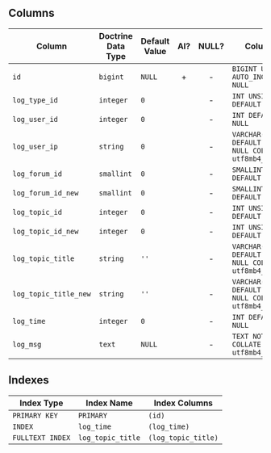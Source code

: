 ## Columns

| Column | Doctrine Data Type | Default Value | AI? | NULL? | Column DDL |
| ------ | ------------------ | ------------- | :-: | :---: | ---------- |
| `id` | `bigint` | `NULL` | + | - | `BIGINT UNSIGNED AUTO_INCREMENT NOT NULL` |
| `log_type_id` | `integer` | `0` |  | - | `INT UNSIGNED DEFAULT 0 NOT NULL` |
| `log_user_id` | `integer` | `0` |  | - | `INT DEFAULT 0 NOT NULL` |
| `log_user_ip` | `string` | `0` |  | - | `VARCHAR(42) DEFAULT '0' NOT NULL COLLATE utf8mb4_bin` |
| `log_forum_id` | `smallint` | `0` |  | - | `SMALLINT UNSIGNED DEFAULT 0 NOT NULL` |
| `log_forum_id_new` | `smallint` | `0` |  | - | `SMALLINT UNSIGNED DEFAULT 0 NOT NULL` |
| `log_topic_id` | `integer` | `0` |  | - | `INT UNSIGNED DEFAULT 0 NOT NULL` |
| `log_topic_id_new` | `integer` | `0` |  | - | `INT UNSIGNED DEFAULT 0 NOT NULL` |
| `log_topic_title` | `string` | `''` |  | - | `VARCHAR(250) DEFAULT '' NOT NULL COLLATE utf8mb4_unicode_ci` |
| `log_topic_title_new` | `string` | `''` |  | - | `VARCHAR(250) DEFAULT '' NOT NULL COLLATE utf8mb4_unicode_ci` |
| `log_time` | `integer` | `0` |  | - | `INT DEFAULT 0 NOT NULL` |
| `log_msg` | `text` | `NULL` |  | - | `TEXT NOT NULL COLLATE utf8mb4_unicode_ci` |

## Indexes

| Index Type | Index Name | Index Columns |
| ---------- | ---------- | ------------- |
| `PRIMARY KEY` | `PRIMARY` | `(id)` |
| `INDEX` | `log_time` | `(log_time)` |
| `FULLTEXT INDEX` | `log_topic_title` | `(log_topic_title)` |

